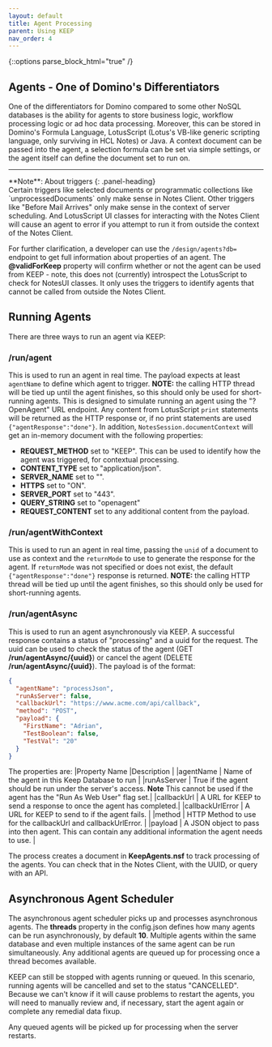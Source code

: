 ```yaml
---
layout: default
title: Agent Processing
parent: Using KEEP
nav_order: 4
---
```


{::options parse_block_html="true" /}

## Agents - One of Domino's Differentiators

One of the differentiators for Domino compared to some other NoSQL databases is the ability for agents to store business logic, workflow processing logic or ad hoc data processing. Moreover, this can be stored in Domino's Formula Language, LotusScript (Lotus's VB-like generic scripting language, only surviving in HCL Notes) or Java. A context document can be passed into the agent, a selection formula can be set via simple settings, or the agent itself can define the document set to run on.

---

<div class="panel panel-info">
**Note**: About triggers
{: .panel-heading}
<div class="panel-body">
Certain triggers like selected documents or programmatic collections like `unprocessedDocuments` only make sense in Notes Client. Other triggers like "Before Mail Arrives" only make sense in the context of server scheduling. And LotusScript UI classes for interacting with the Notes Client will cause an agent to error if you attempt to run it from outside the context of the Notes Client.

For further clarification, a developer can use the `/design/agents?db=` endpoint to get full information about properties of an agent. The **@validForKeep** property will confirm whether or not the agent can be used from KEEP - note, this does not (currently) introspect the LotusScript to check for NotesUI classes. It only uses the triggers to identify agents that cannot be called from outside the Notes Client.

</div></div>

## Running Agents

There are three ways to run an agent via KEEP:

### **/run/agent**

This is used to run an agent in real time. The payload expects at least `agentName` to define which agent to trigger. **NOTE:** the calling HTTP thread will be tied up until the agent finishes, so this should only be used for short-running agents. This is designed to simulate running an agent using the "?OpenAgent" URL endpoint. Any content from LotusScript `print` statements will be returned as the HTTP response or, if no print statements are used `{"agentResponse":"done"}`. In addition, `NotesSession.documentContext` will get an in-memory document with the following properties:

- **REQUEST_METHOD** set to "KEEP". This can be used to identify how the agent was triggered, for contextual processing.
- **CONTENT_TYPE** set to "application/json".
- **SERVER_NAME** set to "".
- **HTTPS** set to "ON".
- **SERVER_PORT** set to "443".
- **QUERY_STRING** set to "openagent"
- **REQUEST_CONTENT** set to any additional content from the payload.

### **/run/agentWithContext**

This is used to run an agent in real time, passing the `unid` of a document to use as context and the `returnMode` to use to generate the response for the agent. If `returnMode` was not specified or does not exist, the default `{"agentResponse":"done"}` response is returned. **NOTE:** the calling HTTP thread will be tied up until the agent finishes, so this should only be used for short-running agents.

### **/run/agentAsync**

This is used to run an agent asynchronously via KEEP. A successful response contains a status of "processing" and a uuid for the request. The uuid can be used to check the status of the agent (GET **/run/agentAsync/{uuid}**) or cancel the agent (DELETE **/run/agentAsync/{uuid}**). The payload is of the format:

```json
{
  "agentName": "processJson",
  "runAsServer": false,
  "callbackUrl": "https://www.acme.com/api/callback",
  "method": "POST",
  "payload": {
    "FirstName": "Adrian",
    "TestBoolean": false,
    "TestVal": "20"
  }
}
```

The properties are:
|Property Name |Description |
|agentName | Name of the agent in this Keep Database to run |
|runAsServer | True if the agent should be run under the server's access. **Note** This cannot be used if the agent has the "Run As Web User" flag set.|
|callbackUrl | A URL for KEEP to send a response to once the agent has completed.|
|callbackUrlError | A URL for KEEP to send to if the agent fails. |
|method | HTTP Method to use for the callbackUrl and callbackUrlError. |
|payload | A JSON object to pass into then agent. This can contain any additional information the agent needs to use. |

The process creates a document in **KeepAgents.nsf** to track processing of the agents. You can check that in the Notes Client, with the UUID, or query with an API.

## Asynchronous Agent Scheduler

The asynchronous agent scheduler picks up and processes asynchronous agents. The **threads** property in the config.json defines how many agents can be run asynchronously, by default **10**. Multiple agents within the same database and even multiple instances of the same agent can be run simultaneously. Any additional agents are queued up for processing once a thread becomes available.

KEEP can still be stopped with agents running or queued. In this scenario, running agents will be cancelled and set to the status "CANCELLED". Because we can't know if it will cause problems to restart the agents, you will need to manually review and, if necessary, start the agent again or complete any remedial data fixup.

Any queued agents will be picked up for processing when the server restarts.
